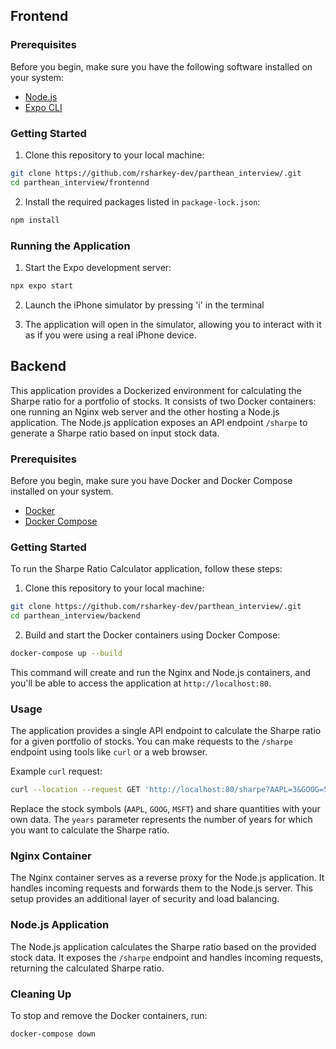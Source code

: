 ## Frontend


### Prerequisites

Before you begin, make sure you have the following software installed on your system:

- [Node.js](https://nodejs.org/)
- [Expo CLI](https://docs.expo.dev/get-started/installation/)

### Getting Started

1. Clone this repository to your local machine:

```bash
git clone https://github.com/rsharkey-dev/parthean_interview/.git
cd parthean_interview/frontennd
```

2. Install the required packages listed in `package-lock.json`:

```bash
npm install
```

### Running the Application

1. Start the Expo development server:

```bash
npx expo start
```

2. Launch the iPhone simulator by pressing 'i' in the terminal

3. The application will open in the simulator, allowing you to interact with it as if you were using a real iPhone device.




## Backend

This application provides a Dockerized environment for calculating the Sharpe ratio for a portfolio of stocks. It consists of two Docker containers: one running an Nginx web server and the other hosting a Node.js application. The Node.js application exposes an API endpoint `/sharpe` to generate a Sharpe ratio based on input stock data.

### Prerequisites

Before you begin, make sure you have Docker and Docker Compose installed on your system.

- [Docker](https://docs.docker.com/get-docker/)
- [Docker Compose](https://docs.docker.com/compose/install/)

### Getting Started

To run the Sharpe Ratio Calculator application, follow these steps:

1. Clone this repository to your local machine:

```bash
git clone https://github.com/rsharkey-dev/parthean_interview/.git
cd parthean_interview/backend
```

2. Build and start the Docker containers using Docker Compose:

```bash
docker-compose up --build
```

This command will create and run the Nginx and Node.js containers, and you'll be able to access the application at `http://localhost:80`.

### Usage

The application provides a single API endpoint to calculate the Sharpe ratio for a given portfolio of stocks. You can make requests to the `/sharpe` endpoint using tools like `curl` or a web browser.

Example `curl` request:

```bash
curl --location --request GET 'http://localhost:80/sharpe?AAPL=3&GOOG=5&MSFT=5&years=4'
```

Replace the stock symbols (`AAPL`, `GOOG`, `MSFT`) and share quantities with your own data. The `years` parameter represents the number of years for which you want to calculate the Sharpe ratio.

### Nginx Container

The Nginx container serves as a reverse proxy for the Node.js application. It handles incoming requests and forwards them to the Node.js server. This setup provides an additional layer of security and load balancing.

### Node.js Application

The Node.js application calculates the Sharpe ratio based on the provided stock data. It exposes the `/sharpe` endpoint and handles incoming requests, returning the calculated Sharpe ratio.

### Cleaning Up

To stop and remove the Docker containers, run:

```bash
docker-compose down
```
